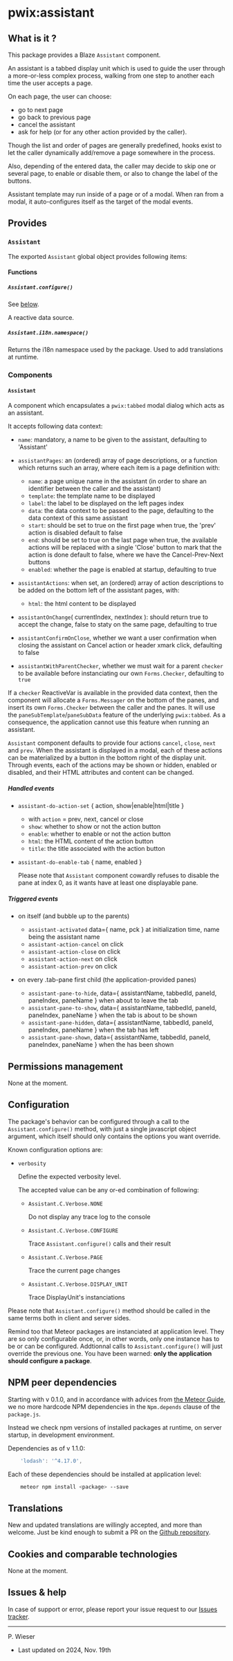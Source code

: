 # pwix:assistant

## What is it ?

This package provides a Blaze `Assistant` component.

An assistant is a tabbed display unit which is used to guide the user through a more-or-less complex process, walking from one step to another each time the user accepts a page.

On each page, the user can choose:
- go to next page
- go back to previous page
- cancel the assistant
- ask for help (or for any other action provided by the caller).

Though the list and order of pages are generally predefined, hooks exist to let the caller dynamically add/remove a page somewhere in the process.

Also, depending of the entered data, the caller may decide to skip one or several page, to enable or disable them, or also to change the label of the buttons.

Assistant template may run inside of a page or of a modal. When ran from a modal, it auto-configures itself as the target of the modal events.

## Provides

### `Assistant`

The exported `Assistant` global object provides following items:

#### Functions

##### `Assistant.configure()`

See [below](#configuration).

A reactive data source.

##### `Assistant.i18n.namespace()`

Returns the i18n namespace used by the package. Used to add translations at runtime.

### Components

#### `Assistant`

A component which encapsulates a `pwix:tabbed` modal dialog which acts as an assistant.

It accepts following data context:

- `name`: mandatory, a name to be given to the assistant, defaulting to 'Assistant'

- `assistantPages`: an (ordered) array of page descriptions, or a function which returns such an array, where each item is a page definition with:

    - `name`: a page unique name in the assistant (in order to share an identifier between the caller and the assistant)
    - `template`: the template name to be displayed
    - `label`: the label to be displayed on the left pages index
    - `data`: the data context to be passed to the page, defaulting to the data context of this same assistant
    - `start`: should be set to true on the first page
         when true, the 'prev' action is disabled
         default to false
    - `end`: should be set to true on the last page
         when true, the available actions will be replaced with a single 'Close' button to mark that the action is done
         default to false, where we have the Cancel-Prev-Next buttons
    - `enabled`: whether the page is enabled at startup, defaulting to true

- `assistantActions`: when set, an (ordered) array of action descriptions to be added on the bottom left of the assistant pages, with:
    - `html`: the html content to be displayed

- `assistantOnChange`( currentIndex, nextIndex ): should return true to accept the change, false to staty on the same page, defaulting to true

- `assistantConfirmOnClose`, whether we want a user confirmation when closing the assistant on Cancel action or header xmark click, defaulting to false

- `assistantWithParentChecker`, whether we must wait for a parent `checker` to be available before instanciating our own `Forms.Checker`, defaulting to `true`

If a `checker` ReactiveVar is available in the provided data context, then the component will allocate a `Forms.Messager` on the bottom of the panes, and insert its own `Forms.Checker` between the caller and the panes. It will use the `paneSubTemplate`/`paneSubData` feature of the underlying `pwix:tabbed`. As a consequence, the application cannot use this feature when running an assistant.

`Assistant` component defaults to provide four actions `cancel`, `close`, `next` and `prev`. When the assistant is displayed in a modal, each of these actions can be materialized by a button in the bottom right of the display unit. Through events, each of the actions may be shown or hidden,  enabled or disabled, and their HTML attributes and content can be changed.

##### Handled events

- `assistant-do-action-set` { action, show|enable|html|title }
    - with `action` = prev, next, cancel or close
    - `show`: whether to show or not the action button
    - `enable`: whether to enable or not the action button
    - `html`: the HTML content of the action button
    - `title`: the title associated with the action button

- `assistant-do-enable-tab` { name, enabled }

    Please note that `Assistant` component cowardly refuses to disable the pane at index 0, as it wants have at least one displayable pane.

##### Triggered events

- on itself (and bubble up to the parents)
    - `assistant-activated` data={ name, pck } at initialization time, name being the assistant name
    - `assistant-action-cancel` on click
    - `assistant-action-close` on click
    - `assistant-action-next` on click
    - `assistant-action-prev` on click

- on every .tab-pane first child (the application-provided panes)
    - `assistant-pane-to-hide`, data={ assistantName, tabbedId, paneId, paneIndex, paneName } when about to leave the tab
    - `assistant-pane-to-show`, data={ assistantName, tabbedId, paneId, paneIndex, paneName } when the tab is about to be shown
    - `assistant-pane-hidden`, data={ assistantName, tabbedId, paneId, paneIndex, paneName } when the tab has left
    - `assistant-pane-shown`, data={ assistantName, tabbedId, paneId, paneIndex, paneName } when the has been shown

## Permissions management

None at the moment.

## Configuration

The package's behavior can be configured through a call to the `Assistant.configure()` method, with just a single javascript object argument, which itself should only contains the options you want override.

Known configuration options are:

- `verbosity`

    Define the expected verbosity level.

    The accepted value can be any or-ed combination of following:

    - `Assistant.C.Verbose.NONE`

        Do not display any trace log to the console

    - `Assistant.C.Verbose.CONFIGURE`

        Trace `Assistant.configure()` calls and their result

    - `Assistant.C.Verbose.PAGE`
    
        Trace the current page changes

    - `Assistant.C.Verbose.DISPLAY_UNIT`

        Trace DisplayUnit's instanciations

Please note that `Assistant.configure()` method should be called in the same terms both in client and server sides.

Remind too that Meteor packages are instanciated at application level. They are so only configurable once, or, in other words, only one instance has to be or can be configured. Addtionnal calls to `Assistant.configure()` will just override the previous one. You have been warned: **only the application should configure a package**.

## NPM peer dependencies

Starting with v 0.1.0, and in accordance with advices from [the Meteor Guide](https://guide.meteor.com/writing-atmosphere-packages.html#peer-npm-dependencies), we no more hardcode NPM dependencies in the `Npm.depends` clause of the `package.js`.

Instead we check npm versions of installed packages at runtime, on server startup, in development environment.

Dependencies as of v 1.1.0:

```js
    'lodash': '^4.17.0',
```

Each of these dependencies should be installed at application level:

```sh
    meteor npm install <package> --save
```

## Translations

New and updated translations are willingly accepted, and more than welcome. Just be kind enough to submit a PR on the [Github repository](https://github.com/trychlos/pwix-assistant/pulls).

## Cookies and comparable technologies

None at the moment.

## Issues & help

In case of support or error, please report your issue request to our [Issues tracker](https://github.com/trychlos/pwix-assistant/issues).

---
P. Wieser
- Last updated on 2024, Nov. 19th
